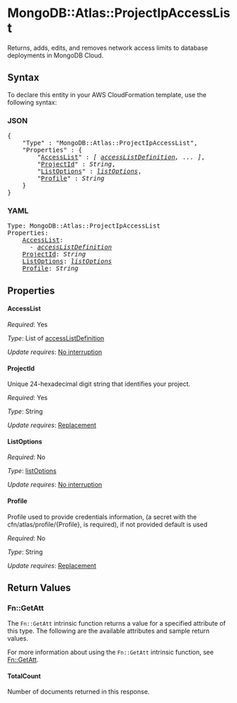 # MongoDB::Atlas::ProjectIpAccessList

Returns, adds, edits, and removes network access limits to database deployments in MongoDB Cloud.

## Syntax

To declare this entity in your AWS CloudFormation template, use the following syntax:

### JSON

<pre>
{
    "Type" : "MongoDB::Atlas::ProjectIpAccessList",
    "Properties" : {
        "<a href="#accesslist" title="AccessList">AccessList</a>" : <i>[ <a href="accesslistdefinition.md">accessListDefinition</a>, ... ]</i>,
        "<a href="#projectid" title="ProjectId">ProjectId</a>" : <i>String</i>,
        "<a href="#listoptions" title="ListOptions">ListOptions</a>" : <i><a href="listoptions.md">listOptions</a></i>,
        "<a href="#profile" title="Profile">Profile</a>" : <i>String</i>
    }
}
</pre>

### YAML

<pre>
Type: MongoDB::Atlas::ProjectIpAccessList
Properties:
    <a href="#accesslist" title="AccessList">AccessList</a>: <i>
      - <a href="accesslistdefinition.md">accessListDefinition</a></i>
    <a href="#projectid" title="ProjectId">ProjectId</a>: <i>String</i>
    <a href="#listoptions" title="ListOptions">ListOptions</a>: <i><a href="listoptions.md">listOptions</a></i>
    <a href="#profile" title="Profile">Profile</a>: <i>String</i>
</pre>

## Properties

#### AccessList

_Required_: Yes

_Type_: List of <a href="accesslistdefinition.md">accessListDefinition</a>

_Update requires_: [No interruption](https://docs.aws.amazon.com/AWSCloudFormation/latest/UserGuide/using-cfn-updating-stacks-update-behaviors.html#update-no-interrupt)

#### ProjectId

Unique 24-hexadecimal digit string that identifies your project.

_Required_: Yes

_Type_: String

_Update requires_: [Replacement](https://docs.aws.amazon.com/AWSCloudFormation/latest/UserGuide/using-cfn-updating-stacks-update-behaviors.html#update-replacement)

#### ListOptions

_Required_: No

_Type_: <a href="listoptions.md">listOptions</a>

_Update requires_: [No interruption](https://docs.aws.amazon.com/AWSCloudFormation/latest/UserGuide/using-cfn-updating-stacks-update-behaviors.html#update-no-interrupt)

#### Profile

Profile used to provide credentials information, (a secret with the cfn/atlas/profile/{Profile}, is required), if not provided default is used

_Required_: No

_Type_: String

_Update requires_: [Replacement](https://docs.aws.amazon.com/AWSCloudFormation/latest/UserGuide/using-cfn-updating-stacks-update-behaviors.html#update-replacement)

## Return Values

### Fn::GetAtt

The `Fn::GetAtt` intrinsic function returns a value for a specified attribute of this type. The following are the available attributes and sample return values.

For more information about using the `Fn::GetAtt` intrinsic function, see [Fn::GetAtt](https://docs.aws.amazon.com/AWSCloudFormation/latest/UserGuide/intrinsic-function-reference-getatt.html).

#### TotalCount

Number of documents returned in this response.

